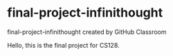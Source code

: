 # final-project-infinithought
final-project-infinithought created by GitHub Classroom

Hello, this is the final project for CS128.
